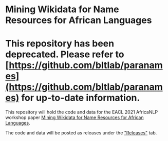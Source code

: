 # Mining Wikidata for Name Resources for African Languages

# This repository has been deprecated. Please refer to [https://github.com/bltlab/paranames](https://github.com/bltlab/paranames) for up-to-date information.

This repository will hold the code and data for the EACL 2021 AfricaNLP workshop paper [Mining Wikidata for Name Resources for African Languages](https://arxiv.org/abs/2104.00558).

The code and data will be posted as releases under the ["Releases"](https://github.com/bltlab/africanlp2021-wikidata-names/releases) tab.
